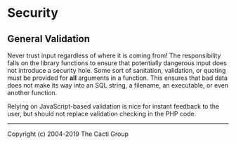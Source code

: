 # Security

## General Validation

Never trust input regardless of where it is coming from! The responsibility
falls on the library functions to ensure that potentially dangerous input does
not introduce a security hole. Some sort of sanitation, validation, or quoting
must be provided for **all** arguments in a function. This ensures that bad
data does not make its way into an SQL string, a filename, an executable, or
even another function.

Relying on JavaScript-based validation is nice for instant feedback to the
user, but should not replace validation checking in the PHP code.

---
Copyright (c) 2004-2019 The Cacti Group
